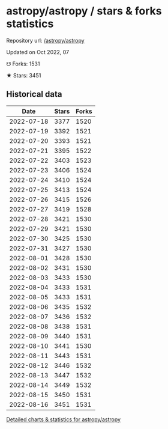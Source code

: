 # astropy/astropy / stars & forks statistics

Repository url: [/astropy/astropy](https://github.com/astropy/astropy)

Updated on Oct 2022, 07

☋ Forks: 1531

★ Stars: 3451

## Historical data
| Date | Stars | Forks |
|------|-------|-------|
| 2022-07-18 | 3377 | 1520 | 
| 2022-07-19 | 3392 | 1521 | 
| 2022-07-20 | 3393 | 1521 | 
| 2022-07-21 | 3395 | 1522 | 
| 2022-07-22 | 3403 | 1523 | 
| 2022-07-23 | 3406 | 1524 | 
| 2022-07-24 | 3410 | 1524 | 
| 2022-07-25 | 3413 | 1524 | 
| 2022-07-26 | 3415 | 1526 | 
| 2022-07-27 | 3419 | 1528 | 
| 2022-07-28 | 3421 | 1530 | 
| 2022-07-29 | 3421 | 1530 | 
| 2022-07-30 | 3425 | 1530 | 
| 2022-07-31 | 3427 | 1530 | 
| 2022-08-01 | 3428 | 1530 | 
| 2022-08-02 | 3431 | 1530 | 
| 2022-08-03 | 3433 | 1530 | 
| 2022-08-04 | 3433 | 1531 | 
| 2022-08-05 | 3433 | 1531 | 
| 2022-08-06 | 3435 | 1532 | 
| 2022-08-07 | 3436 | 1532 | 
| 2022-08-08 | 3438 | 1531 | 
| 2022-08-09 | 3440 | 1531 | 
| 2022-08-10 | 3441 | 1530 | 
| 2022-08-11 | 3443 | 1531 | 
| 2022-08-12 | 3446 | 1532 | 
| 2022-08-13 | 3447 | 1532 | 
| 2022-08-14 | 3449 | 1532 | 
| 2022-08-15 | 3450 | 1531 | 
| 2022-08-16 | 3451 | 1531 | 


[Detailed charts & statistics for astropy/astropy](https://reviewgithub.com/rep/astropy/astropy)
